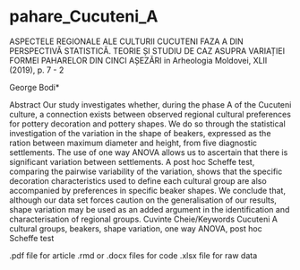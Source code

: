 # pahare_Cucuteni_A
ASPECTELE REGIONALE ALE CULTURII CUCUTENI FAZA A DIN PERSPECTIVĂ STATISTICĂ. TEORIE ȘI STUDIU DE CAZ ASUPRA VARIAȚIEI FORMEI PAHARELOR DIN CINCI AȘEZĂRI 
in Arheologia Moldovei, XLII (2019), p. 7 - 2 

George Bodi*

Abstract
Our study investigates whether, during the phase A of the Cucuteni culture, a connection exists between observed regional cultural preferences for pottery decoration and pottery shapes. We do so through the statistical investigation of the variation in the shape of beakers, expressed as the ration between maximum diameter and height, from five diagnostic settlements. The use of one way ANOVA allows us to ascertain that there is significant variation between settlements. A post hoc Scheffe test, comparing the pairwise variability of the variation, shows that the specific decoration characteristics used to define each cultural group are also accompanied by preferences in specific beaker shapes. We conclude that, although our data set forces caution on the generalisation of our results, shape variation may be used as an added argument in the identification and characterisation of regional groups.
Cuvinte Cheie/Keywords
Cucuteni A cultural groups, beakers, shape variation, one way ANOVA, post hoc Scheffe test

 .pdf file for article
.rmd or .docx files for code
.xlsx file for raw data
